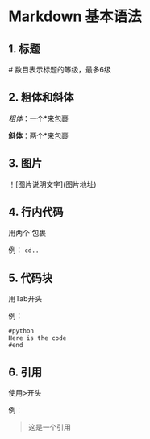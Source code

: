 # Markdown 基本语法

## 1. 标题
\# 数目表示标题的等级，最多6级

## 2. 粗体和斜体
*粗体*：一个\*来包裹

**斜体**：两个\*来包裹

## 3. 图片
！[图片说明文字]\(图片地址)

## 4. 行内代码
用两个`包裹

例： `cd..`

## 5. 代码块
用Tab开头

例：

    #python
    Here is the code
    #end

## 6. 引用
使用>开头

例：
> 这是一个引用

